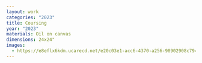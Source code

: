 ```yaml
---
layout: work
categories: "2023"
title: Coursing
year: "2023"
materials: Oil on canvas
dimensions: 24x24"
images:
  - https://e8eflx6kdm.ucarecd.net/e20c03e1-acc6-4370-a256-98902908c794/-/resize/2400/-/quality/lightest/-/format/auto/
---
```

